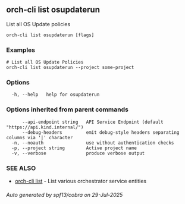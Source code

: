 ## orch-cli list osupdaterun

List all OS Update policies

```
orch-cli list osupdaterun [flags]
```

### Examples

```
# List all OS Update Policies
orch-cli list osupdaterun --project some-project

```

### Options

```
  -h, --help   help for osupdaterun
```

### Options inherited from parent commands

```
      --api-endpoint string   API Service Endpoint (default "https://api.kind.internal/")
      --debug-headers         emit debug-style headers separating columns via '|' character
  -n, --noauth                use without authentication checks
  -p, --project string        Active project name
  -v, --verbose               produce verbose output
```

### SEE ALSO

* [orch-cli list](orch-cli_list.md)	 - List various orchestrator service entities

###### Auto generated by spf13/cobra on 29-Jul-2025
